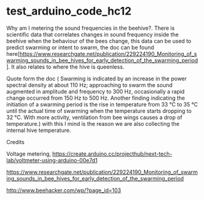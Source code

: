 # test_arduino_code_hc12



Why am I metering the sound frequencies in the beehive?.  There is scientific data that correlates changes in sound frequency inside the beehive when the behaviour of the bees change, this data can be used to predict swarming or intent to swarm, the doc can be found here[https://www.researchgate.net/publication/229224190_Monitoring_of_swarming_sounds_in_bee_hives_for_early_detection_of_the_swarming_period]. It also relates to where the hive is queenless.

Quote form the doc ( Swarming is indicated by an increase in the power spectral density at about 110 Hz; approaching to swarm the sound augmented in amplitude and frequency to 300 Hz, occasionally a rapid change occurred from 150 Hz to 500 Hz. Another finding indicating the initiation of a swarming period is the rise in temperature from 33 °C to 35 °C until the actual time of swarming when the temperature starts dropping to 32 °C. With more activity, ventilation from bee wings causes a drop of temperature.) with this I mind is the reason we are also collecting the internal hive temperature.


Credits

Voltage metering, https://create.arduino.cc/projecthub/next-tech-lab/voltmeter-using-arduino-00e7d1


https://www.researchgate.net/publication/229224190_Monitoring_of_swarming_sounds_in_bee_hives_for_early_detection_of_the_swarming_period

http://www.beehacker.com/wp/?page_id=103